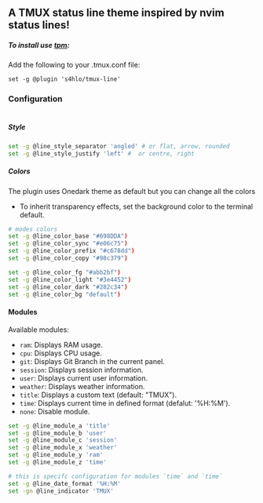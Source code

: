 
## A TMUX status line theme inspired by nvim status lines!

##### To install use [tpm](https://github.com/tmux-plugins/tpm):

Add the following to your .tmux.conf file:

	set -g @plugin 's4hlo/tmux-line'
 
### Configuration
#
##### Style
```bash
set -g @line_style_separator 'angled' # or flat, arrow, rounded 
set -g @line_style_justify 'left' #  or centre, right
```

##### Colors
The plugin uses Onedark theme as default but you can change all the colors
- To inherit transparency effects, set the background color to the terminal default.
```bash
# modes colors
set -g @line_color_base "#698DDA")
set -g @line_color_sync "#e06c75")
set -g @line_color_prefix "#c678dd")
set -g @line_color_copy "#98c379")

set -g @line_color_fg "#abb2bf")
set -g @line_color_light "#3e4452")
set -g @line_color_dark "#282c34")
set -g @line_color_bg "default")
```

#### Modules

Available modules:
- `ram`: Displays RAM usage.
- `cpu`: Displays CPU usage.
- `git`: Displays Git Branch in the current panel.
- `session`: Displays session information.
- `user`: Displays current user information.
- `weather`: Displays weather information.
- `title`: Displays a custom text (default: "TMUX").
- `time`: Displays current time in defined format (defalut: '%H:%M').
- `none`: Disable module.


```bash
set -g @line_module_a 'title'
set -g @line_module_b 'user'
set -g @line_module_c 'session'
set -g @line_module_x 'weather'
set -g @line_module_y 'ram'
set -g @line_module_z 'time'

# this is specifc configuration for modules `time` and `time`
set -g @line_date_format '%H:%M'
set -gn @line_indicator 'TMUX'
```


